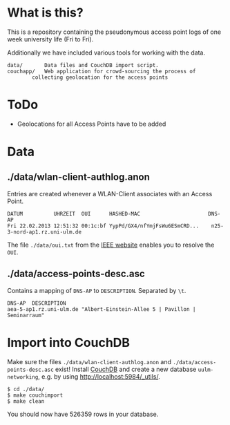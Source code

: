# What is this?

This is a repository containing the pseudonymous access point logs of one 
week university life (Fri to Fri). 

Additionally we have included various tools for working with the data.

```
data/		Data files and CouchDB import script.
couchapp/	Web application for crowd-sourcing the process of
		collecting geolocation for the access points
```


# ToDo

 * Geolocations for all Access Points have to be added


# Data


## ./data/wlan-client-authlog.anon

Entries are created whenever a WLAN-Client associates with an Access Point.

```
DATUM          UHRZEIT  OUI      HASHED-MAC                      DNS-AP
Fri 22.02.2013 12:51:32 00:1c:bf YypPd/GX4/nfYmjFsWu6ESmCRD...    n25-3-nord-ap1.rz.uni-ulm.de
```

The file `./data/oui.txt` from the [IEEE website](http://standards.ieee.org/develop/regauth/oui/public.html)
enables you to resolve the `OUI`.


## ./data/access-points-desc.asc

Contains a mapping of `DNS-AP` to `DESCRIPTION`. Separated by `\t`.

```
DNS-AP	DESCRIPTION
aea-5-ap1.rz.uni-ulm.de	"Albert-Einstein-Allee 5 | Pavillon | Seminarraum"
```


# Import into CouchDB

Make sure the files `./data/wlan-client-authlog.anon` and `./data/access-points-desc.asc`
exist!
Install [CouchDB](http://couchdb.apache.org/) and create a new database `uulm-networking`,
e.g. by using [http://localhost:5984/_utils/](http://localhost:5984/_utils/).

```
$ cd ./data/
$ make couchimport
$ make clean
```

You should now have 526359 rows in your database.
